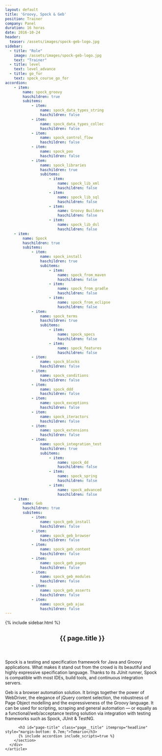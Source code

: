 ```yaml
---
layout: default
title: 'Groovy, Spock & Geb'
position: Trainer
company: Panel
duration: 16 horas
date: 2016-10-24
header: 
  teaser: /assets/images/spock-geb-logo.jpg
sidebar:
  - title: "Role"
    image: /assets/images/spock-geb-logo.jpg
    text: "Trainer"
  - title: level
    text: level_advance
  - title: go_for
    text: spock_course_go_for
accordion:
    - item:
        name: spock_groovy
        haschildren: true
        subitems:
            - item:
                name: spock_data_types_string
                haschildren: false
            - item:
                name: spock_data_types_collec
                haschildren: false
            - item:
                name: spock_control_flow
                haschildren: false
            - item:
                name: spock_poo
                haschildren: false
            - item:
                name: spock_libraries
                haschildren: true
                subitems:
                    - item:
                        name: spock_lib_xml
                        haschildren: false
                    - item:
                        name: spock_lib_sql
                        haschildren: false
                    - item:
                        name: Groovy Builders
                        haschildren: false
                    - item:
                        name: spock_lib_dsl
                        haschildren: false
    - item:
        name: Spock
        haschildren: true
        subitems:
            - item:
                name: spock_install
                haschildren: true
                subitems:
                    - item:
                        name: spock_from_maven
                        haschildren: false
                    - item:
                        name: spock_from_gradle
                        haschildren: false
                    - item:
                        name: spock_from_eclipse
                        haschildren: false
            - item:
                name: spock_terms
                haschildren: true
                subitems:
                    - item:
                        name: spock_specs
                        haschildren: false
                    - item:
                        name: spock_features
                        haschildren: false
            - item:
                name: spock_blocks
                haschildren: false
            - item:
                name: spock_conditions
                haschildren: false
            - item:
                name: spock_ddd
                haschildren: false
            - item:
                name: spock_exceptions
                haschildren: false
            - item:
                name: spock_iteractors
                haschildren: false
            - item:
                name: spock_extensions
                haschildren: false
            - item:
                name: spock_integration_test
                haschildren: true
                subitems:
                    - item:
                        name: spock_dd
                        haschildren: false
                    - item:
                        name: spock_spring
                        haschildren: false
                    - item:
                        name: spock_advanced
                        haschildren: false
    - item:
        name: Geb
        haschildren: true
        subitems:
            - item:
                name: spock_geb_install
                haschildren: false
            - item:
                name: spock_geb_browser
                haschildren: false
            - item:
                name: spock_geb_content
                haschildren: false
            - item:
                name: spock_geb_pages
                haschildren: false
            - item:
                name: spock_geb_modules
                haschildren: false
            - item:
                name: spock_geb_asserts
                haschildren: false
            - item:
                name: spock_geb_ajax
                haschildren: false
---
```


<div id="main" role="main">
    {% include sidebar.html %}
    <article class="page" itemscope itemtype="https://schema.org/CreativeWork">
      <meta itemprop="headline" content="{{ page.title }}"/>
      <meta itemprop="description" content="{{ page.header.description }}"/>
      <div class="page__inner-wrap">
        <header>
          <h1 id="page-title" class="page__title" itemprop="headline">{{ page.title }}</h1>
        </header>
        <section class="page__content" itemprop="text">
          <p>Spock is a testing and specification framework for Java and Groovy applications. What makes it stand out from the crowd is its beautiful and highly expressive specification language. Thanks to its JUnit runner, Spock is compatible with most IDEs, build tools, and continuous integration servers.</p>
          <p>Geb is a browser automation solution. It brings together the power of WebDriver, the elegance of jQuery content selection, the robustness of Page Object modelling and the expressiveness of the Groovy language. It can be used for scripting, scraping and general automation — or equally as a functional/web/acceptance testing solution via integration with testing frameworks such as Spock, JUnit & TestNG.</p>

          <h3 id="page-title" class="page__title" itemprop="headline" style="margin-bottom: 0.7em;">Temario</h3>     
          {% include accordion include_scripts=true %}
        </section>
      </div>
    </article>
</div>
